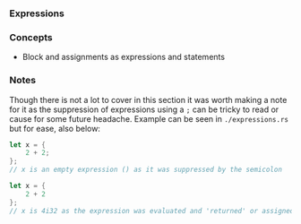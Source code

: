 ### Expressions

### Concepts
- Block and assignments as expressions and statements

### Notes
Though there is not a lot to cover in this section it was worth making a note
for it as the suppression of expressions using a `;` can be tricky to read or
cause for some future headache. Example can be seen in `./expressions.rs` but
for ease, also below:
```rust
let x = {
    2 + 2;
};
// x is an empty expression () as it was suppressed by the semicolon

let x = {
    2 + 2
};
// x is 4i32 as the expression was evaluated and 'returned' or assigned
```
